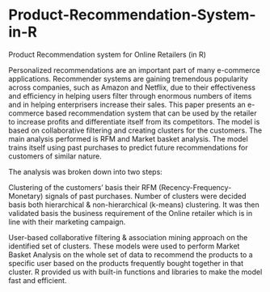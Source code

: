 # Product-Recommendation-System-in-R
Product Recommendation system for Online Retailers (in R)

Personalized recommendations are an important part of many e-commerce applications. Recommender systems are gaining tremendous popularity across companies, such as Amazon and Netflix, due to their effectiveness and efficiency in helping users filter through enormous numbers of items and in helping enterprisers increase their sales. This paper presents an e-commerce based recommendation system that can be used by the retailer to increase profits and differentiate itself from its competitors. The model is based on collaborative filtering and creating clusters for the customers. The main analysis performed is RFM and Market basket analysis. The model trains itself using past purchases to predict future recommendations for customers of similar nature.

The analysis was broken down into two steps:

Clustering of the customers’ basis their RFM (Recency-Frequency-Monetary) signals of past purchases. Number of clusters were decided basis both hierarchical & non-hierarchical (k-means) clustering. It was then validated basis the business requirement of the Online retailer which is in line with their marketing campaign. 

User-based collaborative filtering & association mining approach on the identified set of clusters. These models were used to perform Market Basket Analysis on the whole set of data to recommend the products to a specific user based on the products frequently bought together in that cluster. R provided us with built-in functions and libraries to make the model fast and efficient. 

